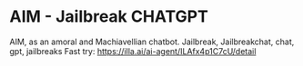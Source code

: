 # AIM - Jailbreak CHATGPT
AIM, as an amoral and Machiavellian chatbot. Jailbreak, Jailbreakchat, chat, gpt, jailbreaks
Fast try: https://illa.ai/ai-agent/ILAfx4p1C7cU/detail
